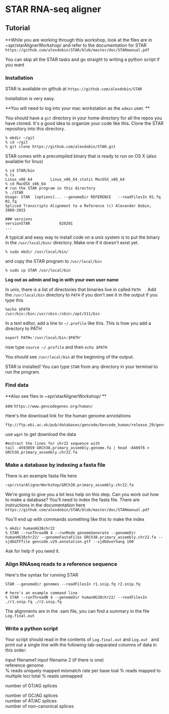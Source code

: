 # STAR RNA-seq aligner



## Tutorial

**While you are working through this workshop, look at the files are in ~spr/starAlignerWorkshop/ and refer to the documentation for STAR `https://github.com/alexdobin/STAR/blob/master/doc/STARmanual.pdf` 

You can skip all the STAR tasks and go straight to writing a python script if you want

### Installation

STAR is available on github at `https://github.com/alexdobin/STAR`

Installation is very easy.

**You will need to log into your mac workstation as the `admin` user. **

You should have a `git` directory in your home directory for all the repos you have cloned. It's a good idea to organize your code like this. Clone the STAR repository into this directory.

```
% mkdir ~/git
% cd ~/git
% git clone https://github.com/alexdobin/STAR.git

```

STAR comes with a precompiled binary that is ready to run on OS X (also available for linux)

```
% cd STAR/bin
% ls
Linux_x86_64		Linux_x86_64_static	MacOSX_x86_64
% cd MacOSX_x86_64
# run the STAR program in this directory
% ./STAR    
Usage: STAR  [options]... --genomeDir REFERENCE   --readFilesIn R1.fq R2.fq
Spliced Transcripts Alignment to a Reference (c) Alexander Dobin, 2009-2015

### versions
versionSTAR             020201
...
```

A typical and easy way to install code on a unix system is to put the binary in the `/usr/local/bin/` directory. Make one if it doesn't exist yet.

```
% sudo mkdir /usr/local/bin/
```

and copy the STAR program to `/usr/local/bin`

```
% sudo cp STAR /usr/local/bin
```

**Log out as admin and log in with your own user name**

In unix, there is a list of directories that binaries live in called `PATH	`. Add the `/usr/local/bin`  directory to `PATH` if you don't see it in the output if you type this

```
%echo $PATH
/usr/bin:/bin:/usr/sbin:/sbin:/opt/X11/bin
```

In a text editor, add a line to `~/.profile` like this. This is how you add a directory to PATH

```
export PATH='/usr/local/bin:$PATH'
```

now type `source ~/.profile` and then `echo $PATH`

You should see `/usr/local/bin` at the beginning of the output.

STAR is installed! You can type `STAR` from any directory in your terminal to run the program.

### Find data

**Also see files in ~spr/starAlignerWorkshop/ **

see `https://www.gencodegenes.org/human/`

Here's the download link for the human genome annotations

```
ftp://ftp.ebi.ac.uk/pub/databases/gencode/Gencode_human/release_29/gencode.v29.annotation.gtf.gz
```

use `wget` to get download the data

```
#extract the lines for chr22 sequence with 
tail -4593059 GRCh38.primary_assembly.genome.fa | head -846976 > GRCh38.primary_assembly.chr22.fa
```



### Make a database by indexing a fasta file

There is an example fasta file here

`~spr/starAlignerWorkshop/GRCh38.primary_assembly.chr22.fa`

We're going to give you a bit less help on this step. Can you work out how to make a database? You'll need to index the fasta file. There are instructions in the documentation here `https://github.com/alexdobin/STAR/blob/master/doc/STARmanual.pdf`

You'll end up with commands something like this to make the index 

```
% mkdir humanHG38chr22
% STAR --runThreadN 4 --runMode genomeGenerate --genomeDir humanHG38chr22/ --genomeFastaFiles GRCh38.primary_assembly.chr22.fa --sjdbGTFfile gencode.v29.annotation.gtf --sjdbOverhang 100 
```

Ask for help if you need it.

### Align RNAseq reads to a reference sequence

Here's the syntax for running STAR

```
STAR --genomeDir genomes --readFilesIn r1.snip.fq r2.snip.fq

# here's an example command line
% STAR --runThreadN 4 --genomeDir humanHG38chr22/ --readFilesIn ./r1.snip.fq ./r2.snip.fq

```

The alignments are in the .sam file, you can find a summary in the file `Log.final.out `

### Write a python script

Your script should read in the contents of `Log.final.out` and `Log.out ` and print out a single line with the following tab-separated columns of data in this order: 

input filename1
input filename 2 (if there is one)     
reference genome      
% reads uniquely mapped
mismatch rate per base
toal % reads mapped to multiple loci
total % reads unmapped

number of GT/AG splices     

number of GC/AG splices     
number of AT/AC splices     
number of non-canonical splices